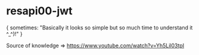 # resapi00-jwt

{
  sometimes: "Basically it looks so simple but so much time to understand it ^_^)!"
}

Source of knowledge => https://www.youtube.com/watch?v=Yh5Lil03tpI
